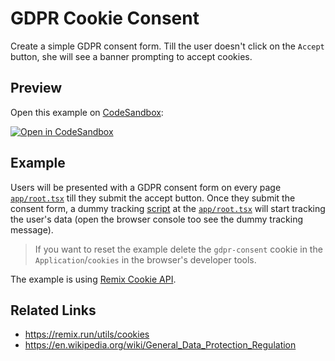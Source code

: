 # GDPR Cookie Consent

Create a simple GDPR consent form.
Till the user doesn't click on the `Accept` button, she will see a banner prompting to accept cookies.

## Preview

Open this example on [CodeSandbox](https://codesandbox.com):

[![Open in CodeSandbox](https://codesandbox.io/static/img/play-codesandbox.svg)](https://codesandbox.io/s/github/remix-run/examples/tree/main/gdpr-cookie-consent)

## Example

Users will be presented with a GDPR consent form on every page [`app/root.tsx`](app/root.tsx) till they submit the accept button.
Once they submit the consent form, a dummy tracking [script](public/dummy-analytics-script.js) at the [`app/root.tsx`](app/root.tsx) will start tracking the user's data (open the browser console too see the dummy tracking message).

> If you want to reset the example delete the `gdpr-consent` cookie in the `Application`/`cookies` in the browser's developer tools.

The example is using [Remix Cookie API](https://remix.run/utils/cookies).

## Related Links

- https://remix.run/utils/cookies
- https://en.wikipedia.org/wiki/General_Data_Protection_Regulation
